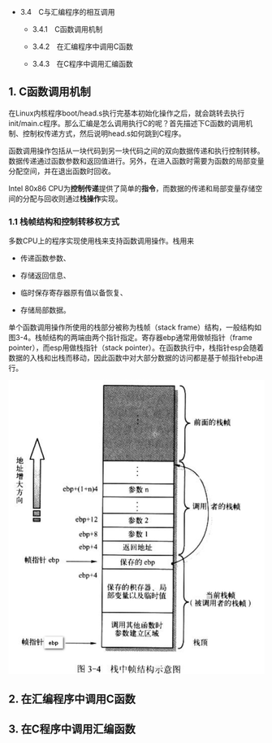 - 3.4　C与汇编程序的相互调用
    
    - 3.4.1　C函数调用机制

    - 3.4.2　在汇编程序中调用C函数

    - 3.4.3　在C程序中调用汇编函数


## 1. C函数调用机制

在Linux内核程序boot/head.s执行完基本初始化操作之后，就会跳转去执行init/main.c程序。那么汇编是怎么调用执行C的呢？首先描述下C函数的调用机制、控制权传递方式，然后说明head.s如何跳到C程序。

函数调用操作包括从一块代码到另一块代码之间的双向数据传递和执行控制转移。数据传递通过函数参数和返回值进行。另外，在进入函数时需要为函数的局部变量分配空间，并在退出函数时回收。

Intel 80x86 CPU为**控制传递**提供了简单的**指令**，而数据的传递和局部变量存储空间的分配与回收则通过**栈操作**实现。

### 1.1 栈帧结构和控制转移权方式

多数CPU上的程序实现使用栈来支持函数调用操作。栈用来

- 传递函数参数、

- 存储返回信息、

- 临时保存寄存器原有值以备恢复、

- 存储局部数据。 

单个函数调用操作所使用的栈部分被称为栈帧（stack frame）结构，一般结构如图3-4。栈帧结构的两端由两个指针指定。寄存器ebp通常用做帧指针（frame pointer），而esp用做栈指针（stack pointer）。在函数执行中，栈指针esp会随着数据的入栈和出栈而移动，因此函数中对大部分数据的访问都是基于帧指针ebp进行。

![3-4 栈中帧结构图](images/4.png)



## 2. 在汇编程序中调用C函数

## 3. 在C程序中调用汇编函数